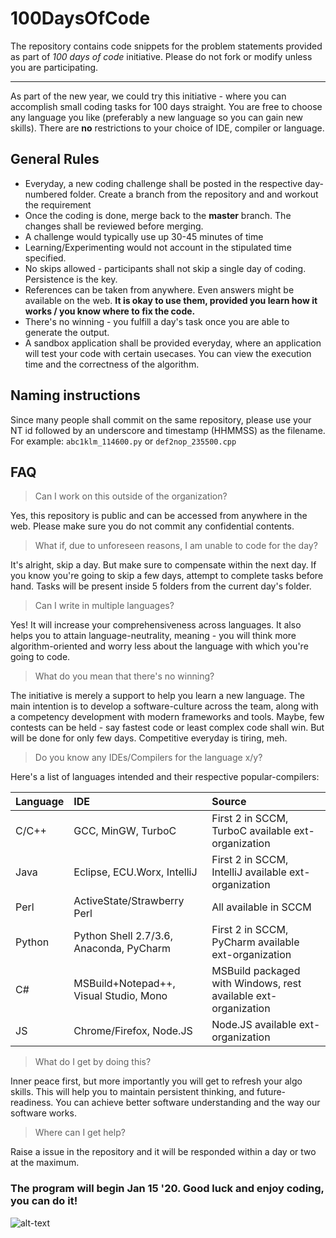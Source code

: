 # 100DaysOfCode
The repository contains code snippets for the problem statements provided as part of *100 days of code* initiative.
Please do not fork or modify unless you are participating.

---

As part of the new year, we could try this initiative - where you can accomplish small coding tasks for 100 days straight. You are free to choose any language you like (preferably a new language so you can gain new skills). There are **no** restrictions to your choice of IDE, compiler or language.

## General Rules
- Everyday, a new coding challenge shall be posted in the respective day-numbered folder. Create a branch from the repository and and workout the requirement
- Once the coding is done, merge back to the **master** branch. The changes shall be reviewed before merging.
- A challenge would typically use up 30-45 minutes of time
- Learning/Experimenting would not account in the stipulated time specified.
- No skips allowed - participants shall not skip a single day of coding. Persistence is the key.
- References can be taken from anywhere. Even answers might be available on the web. **It is okay to use them, provided you learn how it works / you know where to fix the code.** 
- There's no winning - you fulfill a day's task once you are able to generate the output.
- A sandbox application shall be provided everyday, where an application will test your code with certain usecases. You can view the execution time and the correctness of the algorithm.

## Naming instructions
Since many people shall commit on the same repository, please use your NT id followed by an underscore and timestamp (HHMMSS) as the filename.
For example:
``` abc1klm_114600.py ``` or ```def2nop_235500.cpp```

## FAQ
> Can I work on this outside of the organization?

Yes, this repository is public and can be accessed from anywhere in the web. Please make sure you do not commit any confidential contents.

> What if, due to unforeseen reasons, I am unable to code for the day?

It's alright, skip a day. But make sure to compensate within the next day. If you know you're going to skip a few days, attempt to complete tasks before hand. Tasks will be present inside 5 folders from the current day's folder.

> Can I write in multiple languages?

Yes! It will increase your comprehensiveness across languages. It also helps you to attain language-neutrality, meaning - you will think more algorithm-oriented and worry less about the language with which you're going to code.

> What do you mean that there's no winning?

The initiative is merely a support to help you learn a new language. The main intention is to develop a software-culture across the team, along with a competency development with modern frameworks and tools. Maybe, few contests can be held - say fastest code or least complex code shall win. But will be done for only few days. Competitive everyday is tiring, meh.

> Do you know any IDEs/Compilers for the language x/y?

Here's a list of languages intended and their respective popular-compilers:

| Language      | IDE                             | Source  |
|:------------- |:-------------                   |:-----|
| C/C++         | GCC, MinGW, TurboC              | First 2 in SCCM, TurboC available ext-organization |
| Java          | Eclipse, ECU.Worx, IntelliJ     |   First 2 in SCCM, IntelliJ available ext-organization |
| Perl          | ActiveState/Strawberry Perl     | All available in SCCM  |
| Python        | Python Shell 2.7/3.6, Anaconda, PyCharm | First 2 in SCCM, PyCharm available ext-organization |
| C#            | MSBuild+Notepad++, Visual Studio, Mono | MSBuild packaged with Windows, rest available ext-organization |
| JS            | Chrome/Firefox, Node.JS         | Node.JS available ext-organization  |

> What do I get by doing this?

Inner peace first, but more importantly you will get to refresh your algo skills. This will help you to maintain persistent thinking, and future-readiness. You can achieve better software understanding and the way our software works.

> Where can I get help?

Raise a issue in the repository and it will be responded within a day or two at the maximum.


### The program will begin Jan 15 '20. Good luck and enjoy coding, you can do it!

![alt-text](http://images2.wikia.nocookie.net/__cb20120711175105/bigbangtheory/images/3/32/Funny-live-long-and-prosper-sheldon-sheldon-cooper-the-big-bang-theory-Favim.com-286976.jpg "Good luck!")

